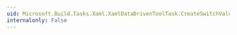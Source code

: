 ```yaml
---
uid: Microsoft.Build.Tasks.Xaml.XamlDataDrivenToolTask.CreateSwitchValue(System.String,System.String,System.String,System.Tuple{System.String,System.Boolean}[])
internalonly: False
---
```

